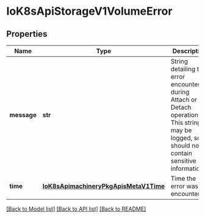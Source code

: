 # IoK8sApiStorageV1VolumeError

## Properties
Name | Type | Description | Notes
------------ | ------------- | ------------- | -------------
**message** | **str** | String detailing the error encountered during Attach or Detach operation. This string may be logged, so it should not contain sensitive information. | [optional] 
**time** | [**IoK8sApimachineryPkgApisMetaV1Time**](IoK8sApimachineryPkgApisMetaV1Time.md) | Time the error was encountered. | [optional] 

[[Back to Model list]](../README.md#documentation-for-models) [[Back to API list]](../README.md#documentation-for-api-endpoints) [[Back to README]](../README.md)



